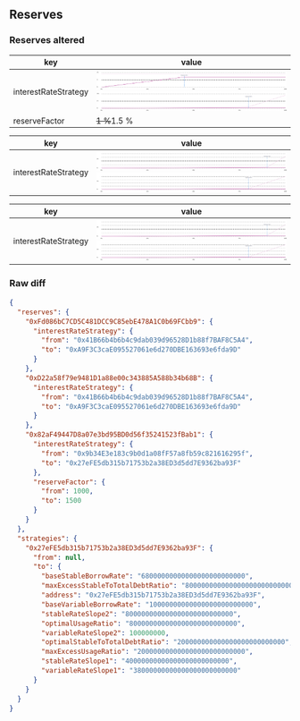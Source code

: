 ## Reserves

### Reserves altered

| key | value |
| --- | --- |
| interestRateStrategy | ~~![](./assets/0x9b34E3e183c9b0d1a08fF57a8fb59c821616295f.svg)~~![](./assets/0x27eFE5db315b71753b2a38ED3d5dd7E9362ba93F.svg) |
| reserveFactor | ~~1 %~~1.5 % |


| key | value |
| --- | --- |
| interestRateStrategy | ~~![](./assets/0x41B66b4b6b4c9dab039d96528D1b88f7BAF8C5A4.svg)~~![](./assets/0xA9F3C3caE095527061e6d270DBE163693e6fda9D.svg) |


| key | value |
| --- | --- |
| interestRateStrategy | ~~![](./assets/0x41B66b4b6b4c9dab039d96528D1b88f7BAF8C5A4.svg)~~![](./assets/0xA9F3C3caE095527061e6d270DBE163693e6fda9D.svg) |


### Raw diff

```json
{
  "reserves": {
    "0xFd086bC7CD5C481DCC9C85ebE478A1C0b69FCbb9": {
      "interestRateStrategy": {
        "from": "0x41B66b4b6b4c9dab039d96528D1b88f7BAF8C5A4",
        "to": "0xA9F3C3caE095527061e6d270DBE163693e6fda9D"
      }
    },
    "0xD22a58f79e9481D1a88e00c343885A588b34b68B": {
      "interestRateStrategy": {
        "from": "0x41B66b4b6b4c9dab039d96528D1b88f7BAF8C5A4",
        "to": "0xA9F3C3caE095527061e6d270DBE163693e6fda9D"
      }
    },
    "0x82aF49447D8a07e3bd95BD0d56f35241523fBab1": {
      "interestRateStrategy": {
        "from": "0x9b34E3e183c9b0d1a08fF57a8fb59c821616295f",
        "to": "0x27eFE5db315b71753b2a38ED3d5dd7E9362ba93F"
      },
      "reserveFactor": {
        "from": 1000,
        "to": 1500
      }
    }
  },
  "strategies": {
    "0x27eFE5db315b71753b2a38ED3d5dd7E9362ba93F": {
      "from": null,
      "to": {
        "baseStableBorrowRate": "68000000000000000000000000",
        "maxExcessStableToTotalDebtRatio": "800000000000000000000000000",
        "address": "0x27eFE5db315b71753b2a38ED3d5dd7E9362ba93F",
        "baseVariableBorrowRate": "10000000000000000000000000",
        "stableRateSlope2": "800000000000000000000000000",
        "optimalUsageRatio": "800000000000000000000000000",
        "variableRateSlope2": 100000000,
        "optimalStableToTotalDebtRatio": "200000000000000000000000000",
        "maxExcessUsageRatio": "200000000000000000000000000",
        "stableRateSlope1": "40000000000000000000000000",
        "variableRateSlope1": "38000000000000000000000000"
      }
    }
  }
}
```